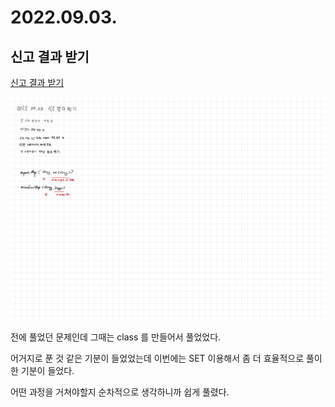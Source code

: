 # 2022.09.03.

## 신고 결과 받기

[신고 결과 받기](https://school.programmers.co.kr/learn/courses/30/lessons/92334)

![풀이](TIL-14.jpg)

전에 풀었던 문제인데 그때는 class 를 만들어서 풀었었다.

어거지로 푼 것 같은 기분이 들었었는데 이번에는 SET 이용해서 좀 더 효율적으로 풀이한 기분이 들었다.

어떤 과정을 거쳐야할지 순차적으로 생각하니까 쉽게 풀렸다.